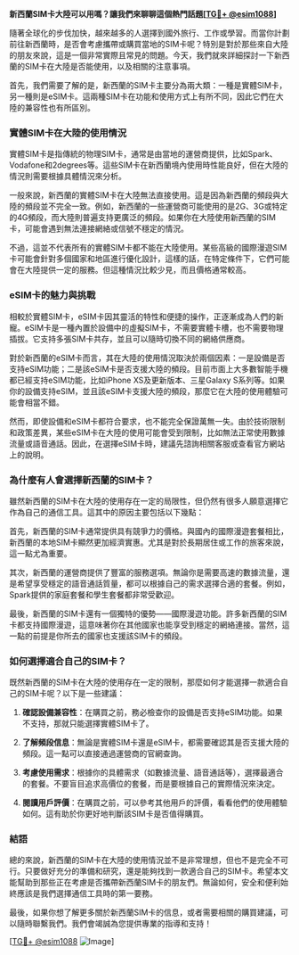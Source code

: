 **新西蘭SIM卡大陸可以用嗎？讓我們來聊聊這個熱門話題[[TG💪+ @esim1088](https://t.me/s/esim1088)]**

隨著全球化的步伐加快，越來越多的人選擇到國外旅行、工作或學習。而當你計劃前往新西蘭時，是否會考慮攜帶或購買當地的SIM卡呢？特別是對於那些來自大陸的朋友來說，這是一個非常實際且常見的問題。今天，我們就來詳細探討一下新西蘭的SIM卡在大陸是否能使用，以及相關的注意事項。

首先，我們需要了解的是，新西蘭的SIM卡主要分為兩大類：一種是實體SIM卡，另一種則是eSIM卡。這兩種SIM卡在功能和使用方式上有所不同，因此它們在大陸的兼容性也有所區別。

### 實體SIM卡在大陸的使用情況

實體SIM卡是指傳統的物理SIM卡，通常是由當地的運營商提供，比如Spark、Vodafone和2degrees等。這些SIM卡在新西蘭境內使用時性能良好，但在大陸的情況則需要根據具體情況來分析。

一般來說，新西蘭的實體SIM卡在大陸無法直接使用。這是因為新西蘭的頻段與大陸的頻段並不完全一致。例如，新西蘭的一些運營商可能使用的是2G、3G或特定的4G頻段，而大陸則普遍支持更廣泛的頻段。如果你在大陸使用新西蘭的SIM卡，可能會遇到無法連接網絡或信號不穩定的情況。

不過，這並不代表所有的實體SIM卡都不能在大陸使用。某些高級的國際漫遊SIM卡可能會針對多個國家和地區進行優化設計，這樣的話，在特定條件下，它們可能會在大陸提供一定的服務。但這種情況比較少見，而且價格通常較高。

### eSIM卡的魅力與挑戰

相較於實體SIM卡，eSIM卡因其靈活的特性和便捷的操作，正逐漸成為人們的新寵。eSIM卡是一種內置於設備中的虛擬SIM卡，不需要實體卡槽，也不需要物理插拔。它支持多張SIM卡共存，並且可以隨時切換不同的網絡供應商。

對於新西蘭的eSIM卡而言，其在大陸的使用情況取決於兩個因素：一是設備是否支持eSIM功能；二是該eSIM卡是否支援大陸的頻段。目前市面上大多數智能手機都已經支持eSIM功能，比如iPhone XS及更新版本、三星Galaxy S系列等。如果你的設備支持eSIM，並且該eSIM卡支援大陸的頻段，那麼它在大陸的使用體驗可能會相當不錯。

然而，即使設備和eSIM卡都符合要求，也不能完全保證萬無一失。由於技術限制和政策差異，某些eSIM卡在大陸的使用可能會受到限制，比如無法正常使用數據流量或語音通話。因此，在選擇eSIM卡時，建議先諮詢相關客服或查看官方網站上的說明。

### 為什麼有人會選擇新西蘭的SIM卡？

雖然新西蘭的SIM卡在大陸的使用存在一定的局限性，但仍然有很多人願意選擇它作為自己的通信工具。這其中的原因主要包括以下幾點：

首先，新西蘭的SIM卡通常提供具有競爭力的價格。與國內的國際漫遊套餐相比，新西蘭的本地SIM卡顯然更加經濟實惠。尤其是對於長期居住或工作的旅客來說，這一點尤為重要。

其次，新西蘭的運營商提供了豐富的服務選項。無論你是需要高速的數據流量，還是希望享受穩定的語音通話質量，都可以根據自己的需求選擇合適的套餐。例如，Spark提供的家庭套餐和學生套餐都非常受歡迎。

最後，新西蘭的SIM卡還有一個獨特的優勢——國際漫遊功能。許多新西蘭的SIM卡都支持國際漫遊，這意味著你在其他國家也能享受到穩定的網絡連接。當然，這一點的前提是你所去的國家也支援該SIM卡的頻段。

### 如何選擇適合自己的SIM卡？

既然新西蘭的SIM卡在大陸的使用存在一定的限制，那麼如何才能選擇一款適合自己的SIM卡呢？以下是一些建議：

1. **確認設備兼容性**：在購買之前，務必檢查你的設備是否支持eSIM功能。如果不支持，那就只能選擇實體SIM卡了。

2. **了解頻段信息**：無論是實體SIM卡還是eSIM卡，都需要確認其是否支援大陸的頻段。這一點可以直接通過運營商的官網查詢。

3. **考慮使用需求**：根據你的具體需求（如數據流量、語音通話等），選擇最適合的套餐。不要盲目追求高價位的套餐，而是要根據自己的實際情況來決定。

4. **閱讀用戶評價**：在購買之前，可以參考其他用戶的評價，看看他們的使用體驗如何。這有助於你更好地判斷該SIM卡是否值得購買。

### 結語

總的來說，新西蘭的SIM卡在大陸的使用情況並不是非常理想，但也不是完全不可行。只要做好充分的準備和研究，還是能夠找到一款適合自己的SIM卡。希望本文能幫助到那些正在考慮是否攜帶新西蘭SIM卡的朋友們。無論如何，安全和便利始終應該是我們選擇通信工具時的第一要務。

最後，如果你想了解更多關於新西蘭SIM卡的信息，或者需要相關的購買建議，可以隨時聯繫我們。我們會竭誠為您提供專業的指導和支持！

[[TG💪+ @esim1088](https://t.me/s/esim1088) ![Image](https://i.postimg.cc/4NQfJmqS/Snipaste-2025-05-13-00-14-12.png)]